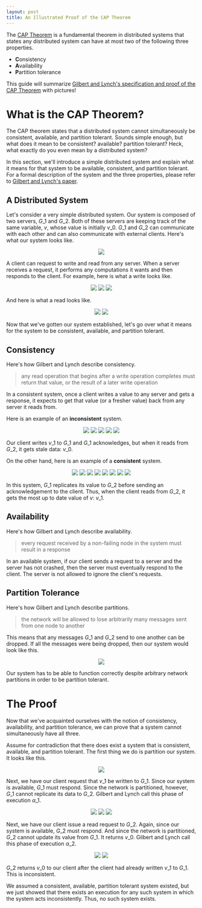 ```yaml
---
layout: post
title: An Illustrated Proof of the CAP Theorem
---
```


The [CAP Theorem][wikipedia] is a fundamental theorem in distributed systems
that states any distributed system can have at most two of the following three
properties.

- **C**onsistency
- **A**vailability
- **P**artition tolerance

This guide will summarize [Gilbert and Lynch's specification and proof of the
CAP Theorem][paper] with pictures!

# What is the CAP Theorem? #
The CAP theorem states that a distributed system cannot simultaneously be
consistent, available, and partition tolerant. Sounds simple enough, but what
does it mean to be consistent? available? partition tolerant? Heck, what
exactly do you even mean by a distributed system?

In this section, we'll introduce a simple distributed system and explain what
it means for that system to be available, consistent, and partition tolerant.
For a formal description of the system and the three properties, please refer
to [Gilbert and Lynch's paper][paper].

## A Distributed System ##
Let's consider a very simple distributed system. Our system is composed of two
servers, $G\_1$ and $G\_2$. Both of these servers are keeping track of the same
variable, $v$, whose value is initially $v\_0$. $G\_1$ and $G\_2$ can communicate
with each other and can also communicate with external clients. Here's
what our system looks like.

<center>
<img src="{{site.url}}/assets/cap/cap1.svg" class="half-image">
</center>

A client can request to write and read from any server. When a server receives
a request, it performs any computations it wants and then responds to the
client. For example, here is what a write looks like.

<center>
<img src="{{site.url}}/assets/cap/cap2.svg" class="half-image">
<img src="{{site.url}}/assets/cap/cap3.svg" class="half-image">
<img src="{{site.url}}/assets/cap/cap4.svg" class="half-image">
</center>

And here is what a read looks like.

<center>
<img src="{{site.url}}/assets/cap/cap5.svg" class="half-image">
<img src="{{site.url}}/assets/cap/cap6.svg" class="half-image">
</center>

Now that we've gotten our system established, let's go over what it means for
the system to be consistent, available, and partition tolerant.

## Consistency ##
Here's how Gilbert and Lynch describe consistency.

> any read operation that begins after a write operation completes must return
> that value, or the result of a later write operation

In a consistent system, once a client writes a value to any server and gets a
response, it expects to get that value (or a fresher value) back from any
server it reads from.

Here is an example of an **inconsistent** system.

<center>
<img src="{{site.url}}/assets/cap/cap7.svg" class="half-image">
<img src="{{site.url}}/assets/cap/cap8.svg" class="half-image">
<img src="{{site.url}}/assets/cap/cap9.svg" class="half-image">
<img src="{{site.url}}/assets/cap/cap10.svg" class="half-image">
<img src="{{site.url}}/assets/cap/cap11.svg" class="half-image">
</center>

Our client writes $v\_1$ to $G\_1$ and $G\_1$ acknowledges, but when it reads from
$G\_2$, it gets stale data: $v\_0$.

On the other hand, here is an example of a **consistent** system.

<center>
<img src="{{site.url}}/assets/cap/cap12.svg" class="half-image">
<img src="{{site.url}}/assets/cap/cap13.svg" class="half-image">
<img src="{{site.url}}/assets/cap/cap14.svg" class="half-image">
<img src="{{site.url}}/assets/cap/cap15.svg" class="half-image">
<img src="{{site.url}}/assets/cap/cap16.svg" class="half-image">
<img src="{{site.url}}/assets/cap/cap17.svg" class="half-image">
<img src="{{site.url}}/assets/cap/cap18.svg" class="half-image">
<img src="{{site.url}}/assets/cap/cap19.svg" class="half-image">
</center>

In this system, $G\_1$ replicates its value to $G\_2$ before sending an
acknowledgement to the client. Thus, when the client reads from $G\_2$, it gets
the most up to date value of $v$: $v\_1$.

## Availability ##
Here's how Gilbert and Lynch describe availability.

> every request received by a non-failing node in the system must result in a
> response

In an available system, if our client sends a request to a server and the server
has not crashed, then the server must eventually respond to the client. The
server is not allowed to ignore the client's requests.

## Partition Tolerance ##
Here's how Gilbert and Lynch describe partitions.

> the network will be allowed to lose arbitrarily many messages sent from one
> node to another

This means that any messages $G\_1$ and $G\_2$ send to one another can
be dropped.  If all the messages were being dropped, then our system would look
like this.

<center>
<img src="{{site.url}}/assets/cap/cap20.svg" class="half-image">
</center>

Our system has to be able to function correctly despite arbitrary network
partitions in order to be partition tolerant.

# The Proof #
Now that we've acquainted ourselves with the notion of consistency,
availability, and partition tolerance, we can prove that a system cannot
simultaneously have all three.

Assume for contradiction that there does exist a system that is consistent,
available, and partition tolerant. The first thing we do is partition our
system. It looks like this.

<center>
<img src="{{site.url}}/assets/cap/cap21.svg" class="half-image">
</center>

Next, we have our client request that $v\_1$ be written to $G\_1$. Since our
system is available, $G\_1$ must respond. Since the network is partitioned,
however, $G\_1$ cannot replicate its data to $G\_2$. Gilbert and Lynch call
this phase of execution $\alpha\_1$.

<center>
<img src="{{site.url}}/assets/cap/cap22.svg" class="half-image">
<img src="{{site.url}}/assets/cap/cap23.svg" class="half-image">
<img src="{{site.url}}/assets/cap/cap24.svg" class="half-image">
</center>

Next, we have our client issue a read request to $G\_2$. Again, since our
system is available, $G\_2$ must respond. And since the network is partitioned,
$G\_2$ cannot update its value from $G\_1$. It returns $v\_0$. Gilbert and
Lynch call this phase of execution $\alpha\_2$.

<center>
<img src="{{site.url}}/assets/cap/cap25.svg" class="half-image">
<img src="{{site.url}}/assets/cap/cap26.svg" class="half-image">
</center>

$G\_2$ returns $v\_0$ to our client after the client had already written $v\_1$
to $G\_1$. This is inconsistent.

We assumed a consistent, available, partition tolerant system existed, but we
just showed that there exists an execution for any such system in which the
system acts inconsistently. Thus, no such system exists.

[paper]:     http://lpd.epfl.ch/sgilbert/pubs/BrewersConjecture-SigAct.pdf
[wikipedia]: http://en.wikipedia.org/wiki/CAP_theorem
